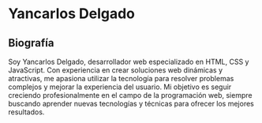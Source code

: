 <!DOCTYPE html>
<html>
<head>
    <title>Portafolio de Yancarlos Delgado</title>  
</head>  
<body>
    <h1>Yancarlos Delgado</h1>
    <h2>Biografía</h2>  <p>Soy Yancarlos Delgado, desarrollador web especializado en HTML, CSS y JavaScript. Con experiencia en crear soluciones web dinámicas y atractivas, me apasiona utilizar la tecnología para resolver problemas complejos y mejorar la experiencia del usuario. Mi objetivo es seguir creciendo profesionalmente en el campo de la programación web, siempre buscando aprender nuevas tecnologías y técnicas para ofrecer los mejores resultados.</p>
</body>
</html>
